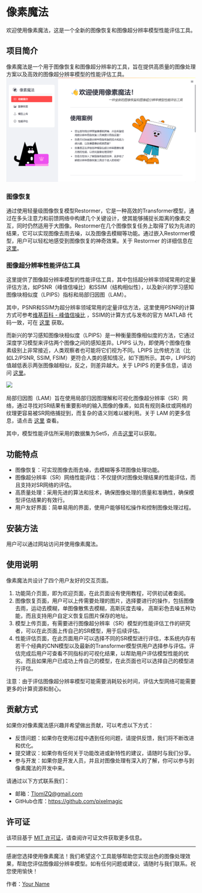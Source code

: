 # 像素魔法

欢迎使用像素魔法，这是一个全新的图像恢复和图像超分辨率模型性能评估工具。

## 项目简介

像素魔法是一个用于图像恢复和图像超分辨率的工具，旨在提供高质量的图像处理方案以及高效的图像超分辨率模型的性能评估工具。![](webpage.png)



### 图像恢复

通过使用轻量级图像恢复模型Restormer，它是一种高效的Transformer模型，通过在多头注意力和前馈网络中构建几个关键设计，使其能够捕捉长距离的像素交互，同时仍然适用于大图像。Restormer在几个图像恢复任务上取得了较为先进的结果，它可以实现图像去雨去噪，以及图像去模糊等功能。通过嵌入Restormer模型，用户可以轻松地感受到图像恢复的神奇效果。关于 Restormer 的详细信息在[这里](https://github.com/swz30/restormer)。

### 图像超分辨率性能评估工具

这里提供了图像超分辨率模型的性能评估工具，其中包括超分辨率领域常用的定量评估方法，如PSNR（峰值信噪比）和SSIM（结构相似性），以及新兴的学习感知图像块相似度（LPIPS）指标和局部归因图（LAM）。

其中，PSNR和SSIM为超分辨率领域常用的定量评估方法，这里使用PSNR的计算方式可参考[维基百科 - 峰值信噪比](https://en.wikipedia.org/wiki/Peak_signal-to-noise_ratio) ，SSIM的计算方式与发布的官方 MATLAB 代码一致，可在 [这里](https://ece.uwaterloo.ca/~z70wang/research/ssim/) 获取。

而新兴的学习感知图像块相似度（LPIPS）是一种衡量图像相似度的方法，它通过深度学习模型来评估两个图像之间的感知差异。LPIPS 认为，即使两个图像在像素级别上非常接近，人类观察者也可能将它们视为不同。LPIPS 比传统方法（比如L2/PSNR, SSIM, FSIM）更符合人类的感知情况，如下图所示。其中，LPIPS的值越低表示两张图像越相似，反之，则差异越大。关于 LPIPS 的更多信息，请访问 [这里](https://github.com/richzhang/PerceptualSimilarity)。

<img src='https://richzhang.github.io/PerceptualSimilarity/index_files/fig1_v2.jpg' width=1200>

局部归因图（LAM）旨在使用局部归因图理解和可视化图像超分辨率（SR）网络，通过寻找对SR结果有重要影响的输入图像的像素，如具有规则条纹或网格的纹理更容易被SR网络捕捉到，而复杂的语义则难以被利用。关于 LAM 的更多信息，请点击 [这里](https://arxiv.org/abs/2011.11036) 查看。

其中，模型性能评估所采用的数据集为Set5，点击[这里](https://drive.google.com/drive/folders/1pRmhEmmY-tPF7uH8DuVthfHoApZWJ1QU?usp=sharing)可以获取。

## 功能特点

- 图像恢复：可实现图像去雨去噪，去模糊等多项图像处理功能。
- 图像超分辨率（SR）网络性能评估：不仅提供对图像处理结果的性能评估，而且支持对SR网络的评估。
- 高质量处理：采用先进的算法和技术，确保图像处理的质量和准确性，确保模型评估结果的有效行。
- 用户友好界面：简单易用的界面，使用户能够轻松操作和控制图像处理过程。

## 安装方法

用户可以通过网站访问并使用像素魔法。

## 使用说明

像素魔法共设计了四个用户友好的交互页面。

1. 功能简介页面，即为欢迎页面，在此页面设有使用教程，可供初试者查阅。
2. 图像恢复页面，用户可以上传需要处理的图片，选择要进行的操作，包括图像去雨，运动去模糊，单图像散焦去模糊，高斯灰度去噪， 高斯彩色去噪五种功能，而且支持用户自定义恢复后图片保存的地址。
3. 模型上传页面，有需要进行图像超分辨率（SR）模型的性能评估工作的研究者，可以在此页面上传自己的SR模型，用于后续评估。
4. 性能评估页面，在此页面用户可以选择不同的SR模型进行评估，本系统内存有若干个经典的CNN模型以及最新的Transformer模型供用户选择参与评估。评估完成后用户可查看不同指标的可视化结果，以帮助用户评估模型性能的优劣。而且如果用户已成功上传自己的模型，在此页面也可以选择自己的模型进行评估。

注意：由于评估图像超分辨率模型可能需要消耗较长时间，评估大型网络可能需要更多的计算资源和耐心。

## 贡献方式

如果你对像素魔法感兴趣并希望做出贡献，可以考虑以下方式：

- 反馈问题：如果你在使用过程中遇到任何问题，请提供反馈，我们将不断改进和优化。
- 提交建议：如果你有任何关于功能改进或新特性的建议，请随时与我们分享。
- 参与开发：如果你是开发人员，并且对图像处理有深入的了解，你可以参与到像素魔法的开发中来。

请通过以下方式联系我们：

- 邮箱：TlomlZQ@gmail.com
- GitHub仓库：https://github.com/pixelmagic

## 许可证

该项目基于 [MIT 许可证](https://chat18.aichatos.xyz/LICENSE)，请查阅许可证文件获取更多信息。

------

感谢您选择使用像素魔法！我们希望这个工具能够帮助您实现出色的图像处理效果，帮助您评估图像超分辨率模型。如有任何问题或建议，请随时与我们联系。祝您使用愉快！

作者：[Your Name](https://github.com/yourname)

